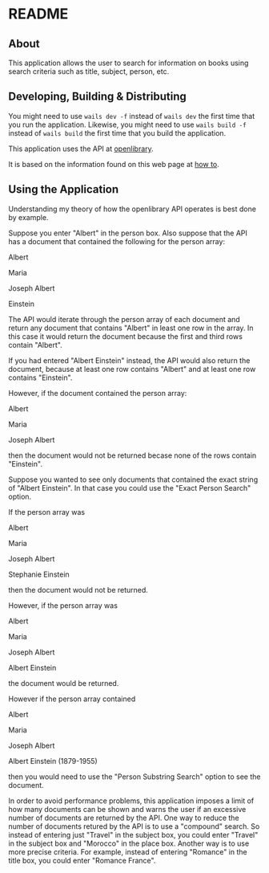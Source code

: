 # README

## About

This application allows the user to search for information on books using search criteria such as title, subject, person, etc.

## Developing, Building & Distributing

You might need to use `wails dev -f` instead of `wails dev` the first time that you run the application.  Likewise, you might need to use `wails build -f` instead of `wails build` the first time that you build the application.

This application uses the API at [openlibrary](https://openlibrary.org/).

It is based on the information found on this web page at [how to](https://openlibrary.org/search/howto).

## Using the Application

Understanding my theory of how the openlibrary API operates is best done by example.

Suppose you enter "Albert" in the person box. Also suppose that the API has a document that contained the following for the person array:

Albert

Maria

Joseph Albert

Einstein

The API would iterate through the person array of each document and return any document that contains "Albert" in least one row in the array.  In this case it would return the document because the first and third rows contain "Albert".

If you had entered "Albert Einstein" instead, the API would also return the document, because at least one row contains "Albert" and at least one row contains "Einstein".

However, if the document contained the person array:

Albert

Maria

Joseph Albert

then the document would not be returned becase none of the rows contain "Einstein".

Suppose you wanted to see only documents that contained the exact string of "Albert Einstein".  In that case you could use the "Exact Person Search" option.

If the person array was

Albert

Maria

Joseph Albert

Stephanie Einstein

then the document would not be returned.

However, if the person array was

Albert

Maria

Joseph Albert

Albert Einstein

the document would be returned.

However if the person array contained

Albert

Maria

Joseph Albert

Albert Einstein (1879-1955)

then you would need to use the "Person Substring Search" option to see the document.

In order to avoid performance problems, this application imposes a limit of how many documents can be shown and warns the user if an excessive number of documents are returned by the API.  One way to reduce the number of documents retured by the API is to use a "compound" search.  So instead of entering just "Travel" in the subject box, you could enter "Travel" in the subject box and "Morocco" in the place box.  Another way is to use more precise criteria.  For example, instead of entering "Romance" in the title box, you could enter "Romance France".

